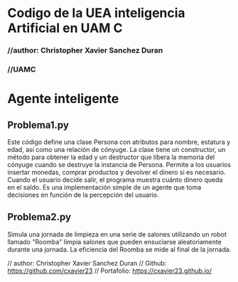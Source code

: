 # Codigo de la UEA inteligencia Artificial en UAM C
### //author: Christopher Xavier Sanchez Duran
### //UAMC

# Agente inteligente
## Problema1.py
Este código define una clase Persona con atributos para nombre, estatura y edad, así como una relación de cónyuge.
La clase tiene un constructor, un método para obtener la edad y un destructor que libera la memoria del cónyuge 
cuando se destruye la instancia de Persona.
Permite a los usuarios insertar monedas, comprar productos y devolver el dinero si es necesario. Cuando el usuario decide salir, el programa muestra cuánto dinero queda en el saldo. Es una implementación simple de un agente que toma decisiones en función de la percepción del usuario.

## Problema2.py
Simula una jornada de limpieza en una serie de salones utilizando un robot llamado "Roomba" limpia salones que pueden ensuciarse aleatoriamente durante una jornada. La eficiencia del Roomba se mide al final de la jornada.

// author: Christopher Xavier Sanchez Duran
// Github: https://github.com/cxavier23
// Portafolio: https://cxavier23.github.io/


